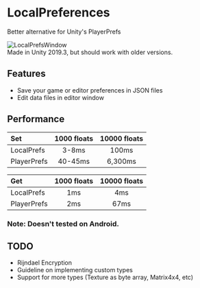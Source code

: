 # LocalPreferences
Better alternative for Unity's PlayerPrefs

![LocalPrefsWindow](https://i.imgur.com/y7fWUQJ.png)\
Made in Unity 2019.3, but should work with older versions.

## Features
- Save your game or editor preferences in JSON files
- Edit data files in editor window

## Performance

| Set | 1000 floats | 10000 floats |
| :---         |     :---:      |     :---:      |
| LocalPrefs   | 3-8ms     | 100ms    |
| PlayerPrefs     | 40-45ms       | 6,300ms      |

| Get | 1000 floats | 10000 floats |
| :---         |     :---:      |     :---:      |
| LocalPrefs   | 1ms     | 4ms    |
| PlayerPrefs     | 2ms       | 67ms      |

### Note: Doesn't tested on Android.

## TODO
- Rijndael Encryption
- Guideline on implementing custom types
- Support for more types (Texture as byte array, Matrix4x4, etc)
